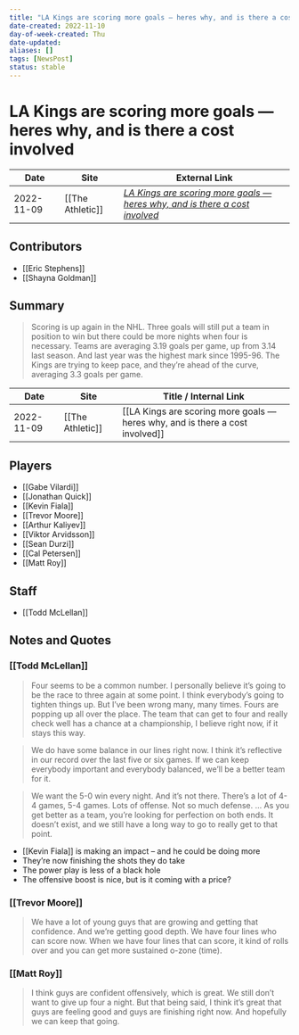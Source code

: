 ```yaml
---
title: "LA Kings are scoring more goals — heres why, and is there a cost involved"
date-created: 2022-11-10
day-of-week-created: Thu
date-updated: 
aliases: []
tags: [NewsPost]
status: stable
---
```


# LA Kings are scoring more goals — heres why, and is there a cost involved

| Date       | Site             | External Link                                                                                                                                     |
| ---------- | ---------------- | ------------------------------------------------------------------------------------------------------------------------------------------------- |
| 2022-11-09 | [[The Athletic]] | [*LA Kings are scoring more goals — heres why, and is there a cost involved*](https://theathletic.com/3780371/2022/11/09/la-kings-goals-vilardi/) |

## Contributors
- [[Eric Stephens]]
- [[Shayna Goldman]]

## Summary
> Scoring is up again in the NHL. Three goals will still put a team in position to win but there could be more nights when four is necessary. Teams are averaging 3.19 goals per game, up from 3.14 last season. And last year was the highest mark since 1995-96.
> The Kings are trying to keep pace, and they’re ahead of the curve, averaging 3.3 goals per game.

| Date | Site | Title / Internal Link | 
| ---- | ---- | --------------------- |
| 2022-11-09 | [[The Athletic]]        | [[LA Kings are scoring more goals — heres why, and is there a cost involved]]                               |

## Players
- [[Gabe Vilardi]]
- [[Jonathan Quick]]
- [[Kevin Fiala]]
- [[Trevor Moore]]
- [[Arthur Kaliyev]]
- [[Viktor Arvidsson]]
- [[Sean Durzi]]
- [[Cal Petersen]]
- [[Matt Roy]]

## Staff
- [[Todd McLellan]]

## Notes and Quotes
### [[Todd McLellan]]
> Four seems to be a common number. I personally believe it’s going to be the race to three again at some point. I think everybody’s going to tighten things up. But I’ve been wrong many, many times.
> Fours are popping up all over the place. The team that can get to four and really check well has a chance at a championship, I believe right now, if it stays this way.

> We do have some balance in our lines right now. I think it’s reflective in our record over the last five or six games. If we can keep everybody important and everybody balanced, we’ll be a better team for it.

> We want the 5-0 win every night. And it’s not there. There’s a lot of 4-4 games, 5-4 games. Lots of offense. Not so much defense. … As you get better as a team, you’re looking for perfection on both ends. It doesn’t exist, and we still have a long way to go to really get to that point.

- [[Kevin Fiala]] is making an impact – and he could be doing more
- They’re now finishing the shots they do take
- The power play is less of a black hole
- The offensive boost is nice, but is it coming with a price?

### [[Trevor Moore]]
> We have a lot of young guys that are growing and getting that confidence. And we’re getting good depth. We have four lines who can score now. When we have four lines that can score, it kind of rolls over and you can get more sustained o-zone (time).

### [[Matt Roy]]
> I think guys are confident offensively, which is great. We still don’t want to give up four a night. But that being said, I think it’s great that guys are feeling good and guys are finishing right now. And hopefully we can keep that going.

